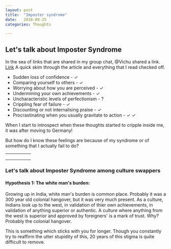 ```yaml
---
layout: post
title:  "Imposter syndrome"
date:   2018-09-25 
categories: Thoughts

---
```


## Let's talk about Imposter Syndrome 

In the sea of links that are shared in my group chat, @Vichu shared a link. [Link](https://medium.com/@realkniels/lets-talk-about-imposter-syndrome-7e3314c8c730)
A quick skim through the article and everything that I read checked off. 

* Sudden loss of confidence - ✓
* Comparing yourself to others - ✓
* Worrying about how you are perceived - ✓
* Undermining your own achievements - ✓
* Uncharacteristic levels of perfectionism - ?
* Crippling fear of failure - ✓
* Discounting or not internalising praise - ✓
* Procrastinating when you usually gravitate to action - ✓ ✓

When I start to introspect when these thoughts started to cripple inside me, it was after moving to Germany!

But how do I know these feelings are because of my syndrome or of something that I actually fail to do?

|   |   |   |   |   |
|--:|---|---|---|---|
|   |   |   |   |   |
|   |   |   |   |   |
|   |   |   |   |   |

### Let's talk about Imposter Syndrome among culture swappers
#### Hypothesis 1: The white man's burden:
Growing up in India, white man's burden is common place. Probably it was a 300 year old colonial hangover, but it was very much present. As a culture, Indians look up to the west, in validation of thier own achievements, in validation of anything superior or authentic. A culture where anything from the west is superior and approved by foreigners' is a mark of trust. Why? Probably the colonial hangover. 

This is something which sticks with you for longer. Though you constantly try to reaffirm the utter stupidity of this, 20 years of this stigma is quite difficult to remove. 


